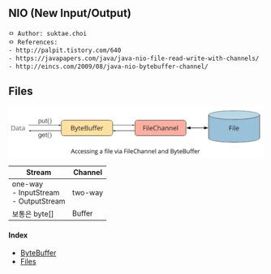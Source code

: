 ## NIO (New Input/Output)

```
ㅁ Author: suktae.choi
ㅁ References:
- http://palpit.tistory.com/640
- https://javapapers.com/java/java-nio-file-read-write-with-channels/
- http://eincs.com/2009/08/java-nio-bytebuffer-channel/
```

## Files

<img src='images/1.png'/>

| Stream                                           | Channel |
| ------------------------------------------------ | ------- |
| one-way<br /> - InputStream<br /> - OutputStream | two-way |
| 보통은 byte[]                                    | Buffer  |



#### Index

- [ByteBuffer](bytebuffer)
- [Files](files)

